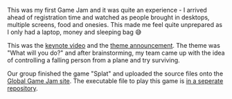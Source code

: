 This was my first Game Jam and it was quite an experience - I arrived ahead of registration time and watched as people brought in desktops, multiple screens, food and onesies. This made me feel quite unprepared as I only had a laptop, money and sleeping bag :sweat_smile:

This was the [keynote video](https://www.youtube.com/watch?v=NVl8o85YGNE) and the [theme announcement](https://www.youtube.com/watch?v=N1W5VxdNyNk). The theme was "What will you do?" and after brainstorming, my team came up with the idea of controlling a falling person from a plane and try surviving. 

Our group finished the game "Splat" and uploaded the source files onto the [Global Game Jam site](https://globalgamejam.org/2015/games/splat-0). The executable file to play this game is [in a seperate repository](https://github.com/yuchingho/Splat).